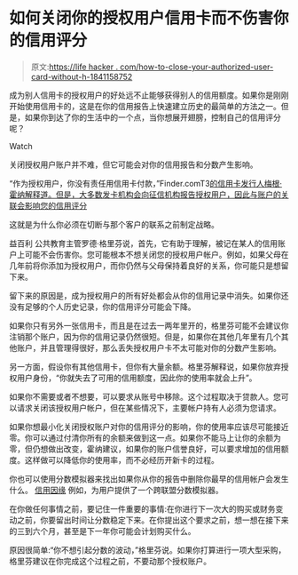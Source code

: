 # 如何关闭你的授权用户信用卡而不伤害你的信用评分

> 原文:[https://life hacker . com/how-to-close-your-authorized-user-card-without-h-1841158752](https://lifehacker.com/how-to-close-your-authorized-user-credit-card-without-h-1841158752)

成为别人信用卡的授权用户的好处远不止能够获得别人的信用额度。如果你是刚刚开始使用信用卡的，这是在你的信用报告上快速建立历史的最简单的方法之一。但是，如果你到达了你的生活中的一个点，当你想展开翅膀，控制自己的信用评分呢？

Watch

关闭授权用户账户并不难，但它可能会对你的信用报告和分数产生影响。

“作为授权用户，你没有责任用信用卡付款，”Finder.comT3[的信用卡发行人梅根·霍纳解释道。但是，大多数发卡机构会向征信机构报告授权用户，因此与账户的关联会影响您的信用评分](http://www.finder.com)

这就是为什么你必须在切断与那个客户的联系之前制定战略。

益百利 公共教育主管罗德·格里芬说，首先，它有助于理解，被记在某人的信用账户上可能不会伤害你。您可能根本不想关闭您的授权用户帐户。例如，如果父母在几年前将你添加为授权用户，而你仍然与父母保持着良好的关系，你可能只是想留下来。

留下来的原因是，成为授权用户的所有好处都会从你的信用记录中消失。如果你还没有足够的个人历史记录，你的信用评分可能会下降。

如果你只有另外一张信用卡，而且是在过去一两年里开的，格里芬可能不会建议你注销那个账户，因为你的信用记录仍然很短。但是，如果你在其他几年里有几个其他账户，并且管理得很好，那么丢失授权用户卡不太可能对你的分数产生影响。

另一方面，假设你有其他信用卡，但你有大量余额。格里芬解释说，如果你放弃授权用户身份，“你就失去了可用的信用额度，因此你的使用率就会上升”。

如果你不需要或者不想要，可以要求从账号中移除。这个过程取决于贷款人。您可以请求关闭该授权用户帐户，但在某些情况下，主要帐户持有人必须为您请求。

如果你想最小化关闭授权账户对你的信用评分的影响，你的使用率应该尽可能接近零。你可以通过付清你所有的余额来做到这一点。如果你不能马上让你的余额为零，但仍想做出改变，霍纳建议，如果你的账户信誉良好，可以要求增加的信用额度。这样做可以降低你的使用率，而不必经历开新卡的过程。

你也可以使用分数模拟器来找出如果你从你的报告中删除你最早的信用帐户会发生什么。 [信用因缘](https://www.creditkarma.com/tools/credit-score-simulator) 例如，为用户提供了一个跨联盟分数模拟器。

在你做任何事情之前，要记住一件重要的事情:在你进行下一次大的购买或财务变动之前，你要留出时间让分数稳定下来。在你提出这个要求之前，想一想在接下来的三到六个月，甚至是下一年你可能会计划购买什么。

原因很简单:“你不想引起分数的波动，”格里芬说。如果你打算进行一项大型采购，格里芬建议在你完成这个过程之前，不要动那个授权账户。